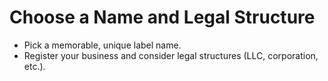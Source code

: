 # Choose a Name and Legal Structure

- Pick a memorable, unique label name.
- Register your business and consider legal structures (LLC, corporation, etc.).
